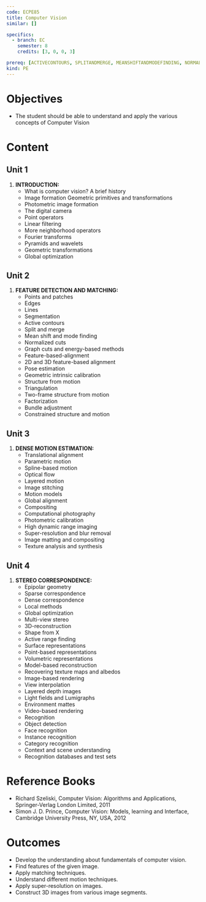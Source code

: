 ```yaml
---
code: ECPE85
title: Computer Vision
similar: []

specifics:
  - branch: EC
    semester: 8
    credits: [3, 0, 0, 3]

prereq: [ACTIVECONTOURS, SPLITANDMERGE, MEANSHIFTANDMODEFINDING, NORMALIZEDCUTS, GRAPHCUTS]
kind: PE
---
```


# Objectives

- The student should be able to understand and apply the various concepts of Computer Vision

# Content

## Unit 1

1. **INTRODUCTION:**
   - What is computer vision? A brief history
   - Image formation Geometric primitives and transformations
   - Photometric image formation
   - The digital camera
   - Point operators
   - Linear filtering
   - More neighborhood operators
   - Fourier transforms
   - Pyramids and wavelets
   - Geometric transformations
   - Global optimization

## Unit 2

1. **FEATURE DETECTION AND MATCHING:**
   - Points and patches
   - Edges
   - Lines
   - Segmentation
   - Active contours
   - Split and merge
   - Mean shift and mode finding
   - Normalized cuts
   - Graph cuts and energy-based methods
   - Feature-based-alignment
   - 2D and 3D feature-based alignment
   - Pose estimation
   - Geometric intrinsic calibration
   - Structure from motion
   - Triangulation
   - Two-frame structure from motion
   - Factorization
   - Bundle adjustment
   - Constrained structure and motion

## Unit 3

1. **DENSE MOTION ESTIMATION:**
   - Translational alignment
   - Parametric motion
   - Spline-based motion
   - Optical flow
   - Layered motion
   - Image stitching
   - Motion models
   - Global alignment
   - Compositing
   - Computational photography
   - Photometric calibration
   - High dynamic range imaging
   - Super-resolution and blur removal
   - Image matting and compositing
   - Texture analysis and synthesis

## Unit 4

1. **STEREO CORRESPONDENCE:**
   - Epipolar geometry
   - Sparse correspondence
   - Dense correspondence
   - Local methods
   - Global optimization
   - Multi-view stereo
   - 3D-reconstruction
   - Shape from X
   - Active range finding
   - Surface representations
   - Point-based representations
   - Volumetric representations
   - Model-based reconstruction
   - Recovering texture maps and albedos
   - Image-based rendering
   - View interpolation
   - Layered depth images
   - Light fields and Lumigraphs
   - Environment mattes
   - Video-based rendering
   - Recognition
   - Object detection
   - Face recognition
   - Instance recognition
   - Category recognition
   - Context and scene understanding
   - Recognition databases and test sets

# Reference Books

- Richard Szeliski, Computer Vision: Algorithms and Applications, Springer-Verlag London Limited, 2011
- Simon J. D. Prince, Computer Vision: Models, learning and Interface, Cambridge University Press, NY, USA, 2012

# Outcomes

- Develop the understanding about fundamentals of computer vision.
- Find features of the given image.
- Apply matching techniques.
- Understand different motion techniques.
- Apply super-resolution on images.
- Construct 3D images from various image segments.
